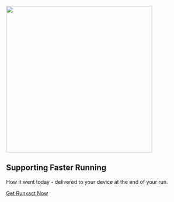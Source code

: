 <img src="https://runxact.com/Runxact_Logo_Logotype.svg" style="width: 400px" />

## Supporting Faster Running
How it went today - delivered to your device at the end of your run.

[Get Runxact Now](https://runxact.com/?utm_source=github&utm_medium=social&utm_campaign=gh_page)
